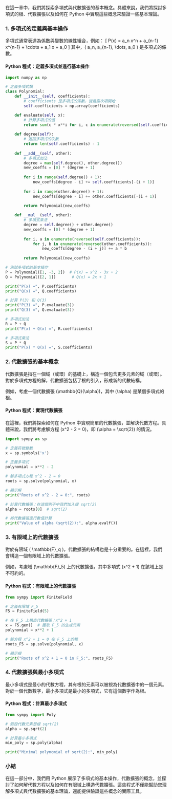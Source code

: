 在這一章中，我們將探索多項式與代數擴張的基本概念。具體來說，我們將探討多項式的根、代數擴張以及如何在 Python 中實現這些概念來驗證一些基本理論。

### 1. **多項式的定義與基本操作**

多項式通常表達為係數與變數的線性組合，例如：
\[
P(x) = a_n x^n + a_{n-1} x^{n-1} + \cdots + a_1 x + a_0
\]
其中，\( a_n, a_{n-1}, \dots, a_0 \) 是多項式的係數。

#### Python 程式：定義多項式並進行基本操作

```python
import numpy as np

# 定義多項式類
class Polynomial:
    def __init__(self, coefficients):
        # coefficients 是多項式的係數，從最高次項開始
        self.coefficients = np.array(coefficients)

    def evaluate(self, x):
        # 計算多項式的值
        return sum(c * x**i for i, c in enumerate(reversed(self.coefficients)))
    
    def degree(self):
        # 返回多項式的次數
        return len(self.coefficients) - 1
    
    def __add__(self, other):
        # 多項式加法
        degree = max(self.degree(), other.degree())
        new_coeffs = [0] * (degree + 1)
        
        for i in range(self.degree() + 1):
            new_coeffs[degree - i] += self.coefficients[-(i + 1)]
        
        for i in range(other.degree() + 1):
            new_coeffs[degree - i] += other.coefficients[-(i + 1)]
        
        return Polynomial(new_coeffs)

    def __mul__(self, other):
        # 多項式乘法
        degree = self.degree() + other.degree()
        new_coeffs = [0] * (degree + 1)
        
        for i, a in enumerate(reversed(self.coefficients)):
            for j, b in enumerate(reversed(other.coefficients)):
                new_coeffs[degree - (i + j)] += a * b
        
        return Polynomial(new_coeffs)

# 測試多項式的基本操作
P = Polynomial([1, -3, 2])  # P(x) = x^2 - 3x + 2
Q = Polynomial([2, 1])       # Q(x) = 2x + 1

print("P(x) =", P.coefficients)
print("Q(x) =", Q.coefficients)

# 計算 P(3) 和 Q(3)
print("P(3) =", P.evaluate(3))
print("Q(3) =", Q.evaluate(3))

# 多項式加法
R = P + Q
print("P(x) + Q(x) =", R.coefficients)

# 多項式乘法
S = P * Q
print("P(x) * Q(x) =", S.coefficients)
```

### 2. **代數擴張的基本概念**

代數擴張是指在一個域（或環）的基礎上，構造一個包含更多元素的域（或環）。對於多項式方程的解，代數擴張包括了根的引入，形成新的代數結構。

例如，考慮一個代數擴張 \(\mathbb{Q}(\alpha)\)，其中 \(\alpha\) 是某個多項式的根。

#### Python 程式：實現代數擴張

在這裡，我們將探索如何在 Python 中實現簡單的代數擴張，並解決代數方程。具體來說，我們將考慮解方程 \(x^2 - 2 = 0\)，即 \(\alpha = \sqrt{2}\) 的情況。

```python
import sympy as sp

# 定義符號變數
x = sp.symbols('x')

# 定義多項式
polynomial = x**2 - 2

# 解多項式方程 x^2 - 2 = 0
roots = sp.solve(polynomial, x)

# 顯示解
print("Roots of x^2 - 2 = 0:", roots)

# 計算代數擴張：在這個例子中我們加入根 sqrt(2)
alpha = roots[0]  # sqrt(2)

# 將代數擴張進行數值計算
print("Value of alpha (sqrt(2)):", alpha.evalf())
```

### 3. **有限域上的代數擴張**

對於有限域 \( \mathbb{F}_q \)，代數擴張的結構也是十分重要的。在這裡，我們會構造一個有限域上的代數擴張。

例如，考慮域 \(\mathbb{F}_5\) 上的代數擴張，其中多項式 \(x^2 + 1\) 在該域上是不可約的。

#### Python 程式：有限域上的代數擴張

```python
from sympy import FiniteField

# 定義有限域 F_5
F5 = FiniteField(5)

# 在 F_5 上構造代數擴張：x^2 + 1
x = F5.gen()  # 獲取 F_5 的生成元素
polynomial = x**2 + 1

# 解方程 x^2 + 1 = 0 在 F_5 上的根
roots_F5 = sp.solve(polynomial, x)

# 顯示根
print("Roots of x^2 + 1 = 0 in F_5:", roots_F5)
```

### 4. **代數擴張與最小多項式**

最小多項式是最小的代數方程，其有根的元素可以被視為代數擴張中的一個元素。對於一個代數數字，最小多項式是最小的多項式，它有這個數字作為根。

#### Python 程式：計算最小多項式

```python
from sympy import Poly

# 假設代數元素是根 sqrt(2)
alpha = sp.sqrt(2)

# 計算最小多項式
min_poly = sp.poly(alpha)

print("Minimal polynomial of sqrt(2):", min_poly)
```

### 小結

在這一部分中，我們用 Python 展示了多項式的基本操作，代數擴張的概念，並探討了如何解代數方程以及如何在有限域上構造代數擴張。這些程式不僅能幫助您理解多項式與代數擴張的基本理論，還能提供驗證這些概念的實際工具。